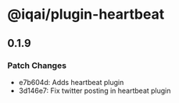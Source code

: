 # @iqai/plugin-heartbeat

## 0.1.9

### Patch Changes

- e7b604d: Adds heartbeat plugin
- 3d146e7: Fix twitter posting in heartbeat plugin
